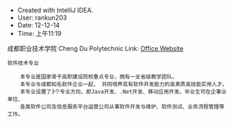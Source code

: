  * Created with IntelliJ IDEA.
 * User: rankun203
 * Date: 12-12-14
 * Time: 上午11:19


 成都职业技术学院
 Cheng Du Polytechnic
 Link: <a href="http://www.cdvtc.com/">Office Website</a>

    软件技术专业

        本专业是国家骨干高职建设院校重点专业，拥有一支省级教学团队。
        本专业与成都知名软件企业一起， 共同培养具有软件开发能力的高素质高技能实用人才。
        本专业设置了3个专业方向，即Java开发、.Net开发、移动应用开发。毕业生可在企事业单位、
        各类软件公司及信息服务平台运营公司从事软件开发与维护、软件测试、业务流程管理等工作。
